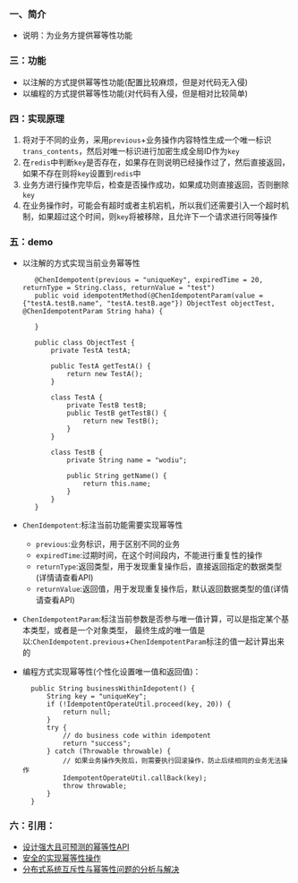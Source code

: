 ### 一、简介
  + 说明：为业务方提供幂等性功能
    
### 三：功能
   + 以注解的方式提供幂等性功能(配置比较麻烦，但是对代码无入侵)
   + 以编程的方式提供幂等性功能(对代码有入侵，但是相对比较简单)
         
### 四：实现原理
   1. 将对于不同的业务，采用`previous`+业务操作内容特性生成一个唯一标识`trans_contents`，然后对唯一标识进行加密生成全局ID作为`key`
   2. 在`redis`中判断`key`是否存在，如果存在则说明已经操作过了，然后直接返回，如果不存在则将`key`设置到`redis`中
   3. 业务方进行操作完毕后，检查是否操作成功，如果成功则直接返回，否则删除`key`
   4. 在业务操作时，可能会有超时或者主机宕机，所以我们还需要引入一个超时机制，如果超过这个时间，则`key`将被移除，且允许下一个请求进行同等操作

### 五：demo
   + 以注解的方式实现当前业务幂等性
   
            @ChenIdempotent(previous = "uniqueKey", expiredTime = 20, returnType = String.class, returnValue = "test")
            public void idempotentMethod(@ChenIdempotentParam(value = {"testA.testB.name", "testA.testB.age"}) ObjectTest objectTest, @ChenIdempotentParam String haha) {
        
            }
                
            public class ObjectTest {
                private TestA testA;
            
                public TestA getTestA() {
                    return new TestA();
                }
            
                class TestA {
                    private TestB testB;
                    public TestB getTestB() {
                        return new TestB();
                    }
                }
            
                class TestB {
                    private String name = "wodiu";
            
                    public String getName() {
                        return this.name;
                    }
                }
            }
   + `ChenIdempotent`:标注当前功能需要实现幂等性
       + `previous`:业务标识，用于区别不同的业务
       + `expiredTime`:过期时间，在这个时间段内，不能进行重复性的操作
       + `returnType`:返回类型，用于发现重复操作后，直接返回指定的数据类型(详情请查看API)
       + `returnValue`:返回值，用于发现重复操作后，默认返回数据类型的值(详情请查看API)
   + `ChenIdempotentParam`:标注当前参数是否参与唯一值计算，可以是指定某个基本类型，或者是一个对象类型，
                              最终生成的唯一值是以:`ChenIdempotent.previous`+`ChenIdempotentParam`标注的值一起计算出来的
                              
   + 编程方式实现幂等性(个性化设置唯一值和返回值)： 
   
           public String businessWithinIdepotent() {
               String key = "uniqueKey";
               if (!IdempotentOperateUtil.proceed(key, 20)) {
                   return null;
               }
               try {
                   // do business code within idempotent
                   return "success";
               } catch (Throwable throwable) {
                   // 如果业务操作失败后，则需要执行回滚操作，防止后续相同的业务无法操作
                   IdempotentOperateUtil.callBack(key);
                   throw throwable;
               }
           }
               
### 六：引用：
   + [设计强大且可预测的幂等性API](https://stripe.com/blog/idempotency)
   + [安全的实现幂等性操作](https://developer.salesforce.com/blogs/engineering/2013/01/implementing-idempotent-operations-with-salesforce.html)
   + [分布式系统互斥性与幂等性问题的分析与解决](https://tech.meituan.com/distributed-system-mutually-exclusive-idempotence-cerberus-gtis.html)       